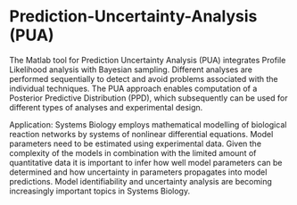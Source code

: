 Prediction-Uncertainty-Analysis (PUA)
====================================

The Matlab tool for Prediction Uncertainty Analysis (PUA) integrates Profile Likelihood analysis with Bayesian sampling. Different analyses are performed sequentially to detect and avoid problems associated with the individual techniques. The PUA approach enables computation of a Posterior Predictive Distribution (PPD), which subsequently can be used for different types of analyses and experimental design.

Application: Systems Biology employs mathematical modelling of biological reaction networks by systems of nonlinear differential equations. Model parameters need to be estimated using experimental data. Given the complexity of the models in combination with the limited amount of quantitative data it is important to infer how well model parameters can be determined and how uncertainty in parameters propagates into model predictions. Model identifiability and uncertainty analysis are becoming increasingly important topics in Systems Biology. 
